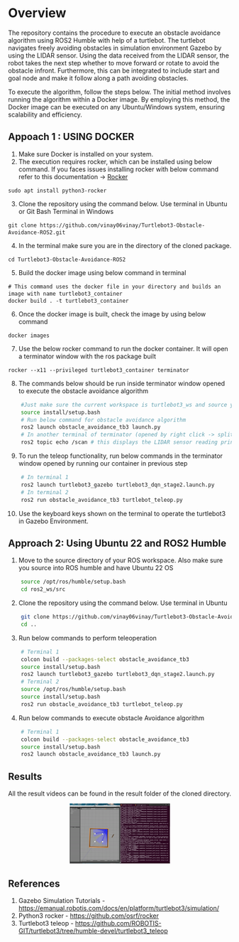 # Overview

The repository contains the procedure to execute an obstacle avoidance algorithm using ROS2 Humble with help of a turtlebot. The turtlebot navigates freely avoiding obstacles in simulation environment Gazebo by using the LIDAR sensor. Using the data received from the LIDAR sensor, the robot takes the next step whether to move forward or rotate to avoid the obstacle infront. Furthermore, this can be integrated to include start and goal node and make it follow along a path avoiding obstacles.

To execute the algorithm, follow the steps below. The initial method involves running the algorithm within a Docker image. By employing this method, the Docker image can be executed on any Ubuntu/Windows system, ensuring scalability and efficiency.

## Appoach 1 : USING DOCKER

1. Make sure Docker is installed on your system.
2. The execution requires rocker, which can be installed using below command. If you faces issues installing rocker with below command refer to this documentation -> [Rocker](https://github.com/osrf/rocker)
```
sudo apt install python3-rocker
```
3. Clone the repository using the command below. Use terminal in Ubuntu or Git Bash Terminal in Windows
```
git clone https://github.com/vinay06vinay/Turtlebot3-Obstacle-Avoidance-ROS2.git
```
4. In the terminal make sure you are in the directory of the cloned package.
```
cd Turtlebot3-Obstacle-Avoidance-ROS2
```
5. Build the docker image using below command in terminal 
```
# This command uses the docker file in your directory and builds an image with name turtlebot3_container
docker build . -t turtlebot3_container
```
6. Once the docker image is built, check the image by using below command
```
docker images
```
7. Use the below rocker command to run the docker container. It will open a terminator window with the ros package built
```
rocker --x11 --privileged turtlebot3_container terminator
```
8. The commands below should be run inside terminator window opened to execute the obstacle avoidance algorithm
```bash
    #Just make sure the current workspace is turtlebot3_ws and source your workspace
    source install/setup.bash
    # Run below command for obstacle avoidance algorithm
    ros2 launch obstacle_avoidance_tb3 launch.py
    # In another terminal of terminator (opened by right click -> split horizontally/verticall)
    ros2 topic echo /scan # this displays the LIDAR sensor reading printed on console 
```
9. To run the teleop functionality, run below commands in the terminator window opened by running our container in previous step
```bash
    # In terminal 1
    ros2 launch turtlebot3_gazebo turtlebot3_dqn_stage2.launch.py
    # In terminal 2
    ros2 run obstacle_avoidance_tb3 turtlebot_teleop.py
```
10. Use the keyboard keys shown on the terminal to operate the turtlebot3 in Gazebo Environment.

## Approach 2: Using Ubuntu 22 and ROS2 Humble

1. Move to the source directory of your ROS workspace. Also make sure you source into ROS humble and have Ubuntu 22 OS
```bash
    source /opt/ros/humble/setup.bash
    cd ros2_ws/src
```
2. Clone the repository using the command below. Use terminal in Ubuntu 
```bash
    git clone https://github.com/vinay06vinay/Turtlebot3-Obstacle-Avoidance-ROS2.git
    cd ..
```
3. Run below commands to perform teleoperation
```bash
    # Terminal 1
    colcon build --packages-select obstacle_avoidance_tb3
    source install/setup.bash
    ros2 launch turtlebot3_gazebo turtlebot3_dqn_stage2.launch.py
    # Terminal 2
    source /opt/ros/humble/setup.bash
    source install/setup.bash
    ros2 run obstacle_avoidance_tb3 turtlebot_teleop.py
```
4. Run below commands to execute obstacle Avoidance algorithm
```bash
    # Terminal 1
    colcon build --packages-select obstacle_avoidance_tb3
    source install/setup.bash
    ros2 launch obstacle_avoidance_tb3 launch.py
```

## Results

All the result videos can be found in the result folder of the cloned directory.

<p align="center">
<img width="45%" alt="Result Video" src="results/demonstration.gif">
</p>


## References
1.  Gazebo Simulation Tutorials - https://emanual.robotis.com/docs/en/platform/turtlebot3/simulation/
2.  Python3 rocker - https://github.com/osrf/rocker
3.  Turtlebot3 teleop - https://github.com/ROBOTIS-GIT/turtlebot3/tree/humble-devel/turtlebot3_teleop